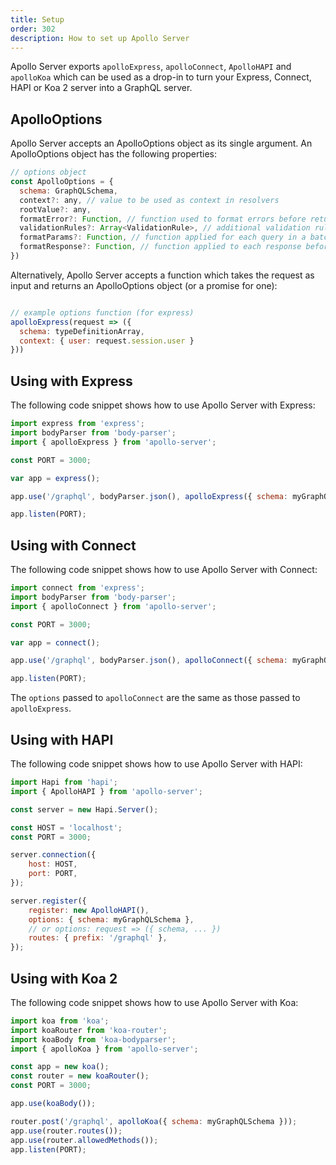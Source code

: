 ```yaml
---
title: Setup
order: 302
description: How to set up Apollo Server
---
```


Apollo Server exports `apolloExpress`, `apolloConnect`, `ApolloHAPI` and `apolloKoa` which can be used as a drop-in to turn your Express, Connect, HAPI or Koa 2 server into a GraphQL server.


<h2 id="apolloOptions">ApolloOptions</h2>

Apollo Server accepts an ApolloOptions object as its single argument. An ApolloOptions object has the following properties:

```js
// options object
const ApolloOptions = {
  schema: GraphQLSchema,
  context?: any, // value to be used as context in resolvers
  rootValue?: any,
  formatError?: Function, // function used to format errors before returning them to clients
  validationRules?: Array<ValidationRule>, // additional validation rules to be applied to client-specified queries
  formatParams?: Function, // function applied for each query in a batch to format parameters before passing them to `runQuery`
  formatResponse?: Function, // function applied to each response before returning data to clients
})
```


Alternatively, Apollo Server accepts a function which takes the request as input and returns an ApolloOptions object (or a promise for one):

```js

// example options function (for express)
apolloExpress(request => ({
  schema: typeDefinitionArray,
  context: { user: request.session.user }
}))
```

<h2 id="apolloExpress">Using with Express</h2>

The following code snippet shows how to use Apollo Server with Express:

```js
import express from 'express';
import bodyParser from 'body-parser';
import { apolloExpress } from 'apollo-server';

const PORT = 3000;

var app = express();

app.use('/graphql', bodyParser.json(), apolloExpress({ schema: myGraphQLSchema }));

app.listen(PORT);
```

<h2 id="apolloConnect">Using with Connect</h2>

The following code snippet shows how to use Apollo Server with Connect:

```js
import connect from 'express';
import bodyParser from 'body-parser';
import { apolloConnect } from 'apollo-server';

const PORT = 3000;

var app = connect();

app.use('/graphql', bodyParser.json(), apolloConnect({ schema: myGraphQLSchema }));

app.listen(PORT);
```

The `options` passed to `apolloConnect` are the same as those passed to `apolloExpress`.


<h2 id="apolloHAPI">Using with HAPI</h2>

The following code snippet shows how to use Apollo Server with HAPI:

```js
import Hapi from 'hapi';
import { ApolloHAPI } from 'apollo-server';

const server = new Hapi.Server();

const HOST = 'localhost';
const PORT = 3000;

server.connection({
    host: HOST,
    port: PORT,
});

server.register({
    register: new ApolloHAPI(),
    options: { schema: myGraphQLSchema },
    // or options: request => ({ schema, ... })
    routes: { prefix: '/graphql' },
});
```


<h2 id="apolloKoa">Using with Koa 2</h2>

The following code snippet shows how to use Apollo Server with Koa:

```js
import koa from 'koa';
import koaRouter from 'koa-router';
import koaBody from 'koa-bodyparser';
import { apolloKoa } from 'apollo-server';

const app = new koa();
const router = new koaRouter();
const PORT = 3000;

app.use(koaBody());

router.post('/graphql', apolloKoa({ schema: myGraphQLSchema }));
app.use(router.routes());
app.use(router.allowedMethods());
app.listen(PORT);
```
